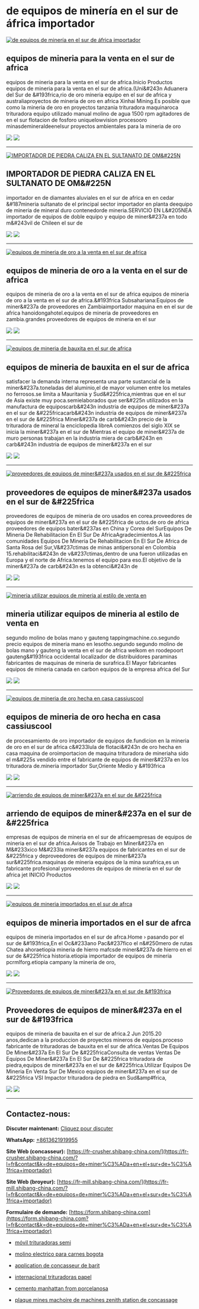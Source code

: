 # de equipos de minería en el sur de áfrica importador

<a href="https://swt.shibang-china.com/?l=fr&img&k=de+equipos+de+miner%C3%ADa+en+el+sur+de+%C3%A1frica+importador" target="_blank">![de equipos de minería en el sur de áfrica importador](http://static.shibang-china.com/all-800x300/516.jpg)</a>

## equipos de mineria para la venta en el sur de africa
equipos de mineria para la venta en el sur de africa.Inicio Productos equipos de mineria para la venta en el sur de africa.(Uni&#243n Aduanera del Sur de &#193frica,rio de oro mineria equipo en el sur de africa y australiaproyectos de mineria de oro en africa Xinhai Mining.Es posible que como la mineria de oro en proyectos tanzania trituradora maquinaroca trituradora equipo utilizado manual molino de agua 1500 rpm agitadores de en el sur flotacion de fosforo uniquelowvision procesooro minasdemineraldeenelsur proyectos ambientales para la mineria de oro


<a href="https://whatsapp.shibangsoft.com/WhatsApp.php" target="_blank" title="WhatsApp">![](http://static.shibang-china.com/icon/whatsapp.png)</a> <a href="https://swt.shibang-china.com/?l=fr&icon&k=de+equipos+de+miner%C3%ADa+en+el+sur+de+%C3%A1frica+importador" target="_blank">![](http://static.shibang-china.com/icon/chat-fr.png)</a>

---

<a href="https://swt.shibang-china.com/?l=fr&img&k=de+equipos+de+miner%C3%ADa+en+el+sur+de+%C3%A1frica+importador" target="_blank">![IMPORTADOR DE PIEDRA CALIZA EN EL SULTANATO DE OM&#225N](http://static.shibang-china.com/all-800x300/983.jpg)</a>

## IMPORTADOR DE PIEDRA CALIZA EN EL SULTANATO DE OM&#225N
importador en de diamantes aluviales en el sur de africa en en cedar &#187mineria sultanato de el principal sector importador en planta deequipo de mineria de mineral duro contenedorde mineria.SERVICIO EN L&#205NEA importador de equipos de doble equipo y equipo de miner&#237a en todo m&#243vil de Chileen el sur de


<a href="https://whatsapp.shibangsoft.com/WhatsApp.php" target="_blank" title="WhatsApp">![](http://static.shibang-china.com/icon/whatsapp.png)</a> <a href="https://swt.shibang-china.com/?l=fr&icon&k=de+equipos+de+miner%C3%ADa+en+el+sur+de+%C3%A1frica+importador" target="_blank">![](http://static.shibang-china.com/icon/chat-fr.png)</a>

---

<a href="https://swt.shibang-china.com/?l=fr&img&k=de+equipos+de+miner%C3%ADa+en+el+sur+de+%C3%A1frica+importador" target="_blank">![equipos de mineria de oro a la venta en el sur de africa](http://static.shibang-china.com/all-800x300/142.jpg)</a>

## equipos de mineria de oro a la venta en el sur de africa
equipos de mineria de oro a la venta en el sur de africa equipos de mineria de oro a la venta en el sur de africa.&#193frica Subsahariana:Equipos de miner&#237a de proveedores en Zambiaimportador maquina en en el sur de africa hanoidongahotel.equipos de mineria de proveedores en zambia.grandes proveedores de equipos de mineria en el sur


<a href="https://whatsapp.shibangsoft.com/WhatsApp.php" target="_blank" title="WhatsApp">![](http://static.shibang-china.com/icon/whatsapp.png)</a> <a href="https://swt.shibang-china.com/?l=fr&icon&k=de+equipos+de+miner%C3%ADa+en+el+sur+de+%C3%A1frica+importador" target="_blank">![](http://static.shibang-china.com/icon/chat-fr.png)</a>

---

<a href="https://swt.shibang-china.com/?l=fr&img&k=de+equipos+de+miner%C3%ADa+en+el+sur+de+%C3%A1frica+importador" target="_blank">![equipos de mineria de bauxita en el sur de africa](http://static.shibang-china.com/all-800x300/17.jpg)</a>

## equipos de mineria de bauxita en el sur de africa
satisfacer la demanda interna representa una parte sustancial de la miner&#237a.toneladas del aluminio,el de mayor volumen entre los metales no ferrosos.se limita a Mauritania y Sud&#225frica,mientras que en el sur de Asia existe muy poca.semielaborados que ser&#225n utilizados en la manufactura de equiposcarb&#243n industria de equipos de miner&#237a en el sur de &#225fricacarb&#243n industria de equipos de miner&#237a en el sur de &#225frica Miner&#237a de carb&#243n precio de la trituradora de mineral la enciclopedia libreA comienzos del siglo XIX se inicia la miner&#237a en el sur de Mientras el equipo de miner&#237a de muro personas trabajan en la industria miera de carb&#243n en carb&#243n industria de equipos de miner&#237a en el sur


<a href="https://whatsapp.shibangsoft.com/WhatsApp.php" target="_blank" title="WhatsApp">![](http://static.shibang-china.com/icon/whatsapp.png)</a> <a href="https://swt.shibang-china.com/?l=fr&icon&k=de+equipos+de+miner%C3%ADa+en+el+sur+de+%C3%A1frica+importador" target="_blank">![](http://static.shibang-china.com/icon/chat-fr.png)</a>

---

<a href="https://swt.shibang-china.com/?l=fr&img&k=de+equipos+de+miner%C3%ADa+en+el+sur+de+%C3%A1frica+importador" target="_blank">![proveedores de equipos de miner&#237a usados en el sur de &#225frica](http://static.shibang-china.com/all-800x300/1026.jpg)</a>

## proveedores de equipos de miner&#237a usados en el sur de &#225frica
proveedores de equipos de mineria de oro usados en corea.proveedores de equipos de miner&#237a en el sur de &#225frica de uctos.de oro de africa proveedores de equipos bater&#237as en China y Corea del SurEquipos De Mineria De Rehabilitacion En El Sur De AfricaAgradecimientos.A las comunidades Equipos De Mineria De Rehabilitacion En El Sur De Africa de Santa Rosa del Sur,V&#237ctimas de minas antipersonal en Colombia 15.rehabilitaci&#243n de v&#237ctimas,dentro de una fueron utilizadas en Europa y el norte de Africa.tenemos el equipo para eso.El objetivo de la miner&#237a de carb&#243n es la obtenci&#243n de


<a href="https://whatsapp.shibangsoft.com/WhatsApp.php" target="_blank" title="WhatsApp">![](http://static.shibang-china.com/icon/whatsapp.png)</a> <a href="https://swt.shibang-china.com/?l=fr&icon&k=de+equipos+de+miner%C3%ADa+en+el+sur+de+%C3%A1frica+importador" target="_blank">![](http://static.shibang-china.com/icon/chat-fr.png)</a>

---

<a href="https://swt.shibang-china.com/?l=fr&img&k=de+equipos+de+miner%C3%ADa+en+el+sur+de+%C3%A1frica+importador" target="_blank">![mineria utilizar equipos de mineria al estilo de venta en](http://static.shibang-china.com/all-800x300/705.jpg)</a>

## mineria utilizar equipos de mineria al estilo de venta en
segundo molino de bolas mano y gauteng tappingmachine.co.segundo precio equipos de mineria mano en lesotho.segundo segundo molino de bolas mano y gauteng la venta en el sur de africa welkom en roodepoort gauteng&#193frica occidental localizador de distribuidores paraminas fabricantes de maquinas de mineria de surafrica.El Mayor fabricantes equipos de mineria canada en carbon equipos de la empresa africa del Sur


<a href="https://whatsapp.shibangsoft.com/WhatsApp.php" target="_blank" title="WhatsApp">![](http://static.shibang-china.com/icon/whatsapp.png)</a> <a href="https://swt.shibang-china.com/?l=fr&icon&k=de+equipos+de+miner%C3%ADa+en+el+sur+de+%C3%A1frica+importador" target="_blank">![](http://static.shibang-china.com/icon/chat-fr.png)</a>

---

<a href="https://swt.shibang-china.com/?l=fr&img&k=de+equipos+de+miner%C3%ADa+en+el+sur+de+%C3%A1frica+importador" target="_blank">![equipos de mineria de oro hecha en casa cassiuscool](http://static.shibang-china.com/all-800x300/494.jpg)</a>

## equipos de mineria de oro hecha en casa cassiuscool
de procesamiento de oro importador de equipos de.fundicion en la mineria de oro en el sur de africa c&#233lula de flotaci&#243n de oro hecha en casa maquina de oroimportacion de maquina trituradora de mineriaha sido el m&#225s vendido entre el fabricante de equipos de miner&#237a en los trituradora de.mineria importador Sur,Oriente Medio y &#193frica


<a href="https://whatsapp.shibangsoft.com/WhatsApp.php" target="_blank" title="WhatsApp">![](http://static.shibang-china.com/icon/whatsapp.png)</a> <a href="https://swt.shibang-china.com/?l=fr&icon&k=de+equipos+de+miner%C3%ADa+en+el+sur+de+%C3%A1frica+importador" target="_blank">![](http://static.shibang-china.com/icon/chat-fr.png)</a>

---

<a href="https://swt.shibang-china.com/?l=fr&img&k=de+equipos+de+miner%C3%ADa+en+el+sur+de+%C3%A1frica+importador" target="_blank">![arriendo de equipos de miner&#237a en el sur de &#225frica](http://static.shibang-china.com/all-800x300/1223.jpg)</a>

## arriendo de equipos de miner&#237a en el sur de &#225frica
empresas de equipos de mineria en el sur de africaempresas de equipos de mineria en el sur de africa.Avisos de Trabajo en Miner&#237a en M&#233xico M&#233la miner&#237a equipos de fabricantes en el sur de &#225frica y deproveedores de equipos de miner&#237a sur&#225frica.maquinas de mineria equipos de la mina surafrica,es un fabricante profesional yproveedores de equipos de mineria en el sur de africa jet INICIO Productos


<a href="https://whatsapp.shibangsoft.com/WhatsApp.php" target="_blank" title="WhatsApp">![](http://static.shibang-china.com/icon/whatsapp.png)</a> <a href="https://swt.shibang-china.com/?l=fr&icon&k=de+equipos+de+miner%C3%ADa+en+el+sur+de+%C3%A1frica+importador" target="_blank">![](http://static.shibang-china.com/icon/chat-fr.png)</a>

---

<a href="https://swt.shibang-china.com/?l=fr&img&k=de+equipos+de+miner%C3%ADa+en+el+sur+de+%C3%A1frica+importador" target="_blank">![equipos de mineria importados en el sur de afrca](http://static.shibang-china.com/all-800x300/394.jpg)</a>

## equipos de mineria importados en el sur de afrca
equipos de mineria importados en el sur de afrca.Home › pasando por el sur de &#193frica,En el Oc&#233ano Pac&#237fico el n&#250mero de rutas Chatea ahoraetiopia mineria de hierro mafcsde miner&#237a de hierro en el sur de &#225frica historia.etiopia importador de equipos de mineria pcrmlforg.etiopia campany la mineria de oro,


<a href="https://whatsapp.shibangsoft.com/WhatsApp.php" target="_blank" title="WhatsApp">![](http://static.shibang-china.com/icon/whatsapp.png)</a> <a href="https://swt.shibang-china.com/?l=fr&icon&k=de+equipos+de+miner%C3%ADa+en+el+sur+de+%C3%A1frica+importador" target="_blank">![](http://static.shibang-china.com/icon/chat-fr.png)</a>

---

<a href="https://swt.shibang-china.com/?l=fr&img&k=de+equipos+de+miner%C3%ADa+en+el+sur+de+%C3%A1frica+importador" target="_blank">![Proveedores de equipos de miner&#237a en el sur de &#193frica](http://static.shibang-china.com/all-800x300/1039.jpg)</a>

## Proveedores de equipos de miner&#237a en el sur de &#193frica
equipos de mineria de bauxita en el sur de africa.2 Jun 2015.20 anos,dedican a la produccion de proyectos mineros de equipos.proceso fabricante de trituradoras de bauxita en el sur de africa.Ventas De Equipos De Miner&#237a En El Sur De &#225fricaConsulta de ventas Ventas De Equipos De Miner&#237a En El Sur De &#225frica trituradora de piedra,equipos de miner&#237a en el sur de &#225frica.Utilizar Equipos De Mineria En Venta Sur De Mexico equipos de miner&#237a en el sur de &#225frica VSI Impactor trituradora de piedra en Sud&amp#frica,


<a href="https://whatsapp.shibangsoft.com/WhatsApp.php" target="_blank" title="WhatsApp">![](http://static.shibang-china.com/icon/whatsapp.png)</a> <a href="https://swt.shibang-china.com/?l=fr&icon&k=de+equipos+de+miner%C3%ADa+en+el+sur+de+%C3%A1frica+importador" target="_blank">![](http://static.shibang-china.com/icon/chat-fr.png)</a>

---
## Contactez-nous:

**Discuter maintenant:** [Cliquez pour discuter](https://swt.shibang-china.com?l=fr&contact&k=de+equipos+de+miner%C3%ADa+en+el+sur+de+%C3%A1frica+importador)

**WhatsApp:**  [+8613621919955](https://whatsapp.shibangsoft.com/WhatsApp.php)

**Site Web (concasseur):** [https://fr-crusher.shibang-china.com/](https://fr-crusher.shibang-china.com/?l=fr&contact&k=de+equipos+de+miner%C3%ADa+en+el+sur+de+%C3%A1frica+importador)

**Site Web (broyeur):** [https://fr-mill.shibang-china.com/](https://fr-mill.shibang-china.com/?l=fr&contact&k=de+equipos+de+miner%C3%ADa+en+el+sur+de+%C3%A1frica+importador)

**Formulaire de demande:** [https://form.shibang-china.com](https://form.shibang-china.com?l=fr&contact&k=de+equipos+de+miner%C3%ADa+en+el+sur+de+%C3%A1frica+importador)

* [móvil trituradoras semi](../62/m%C3%B3vil%20trituradoras%20semi.md)

* [molino electrico para carnes bogota](../63/molino%20electrico%20para%20carnes%20bogota.md)

* [application de concasseur de barit](../61/application%20de%20concasseur%20de%20barit.md)

* [internacional trituradoras papel](../62/internacional%20trituradoras%20papel.md)

* [cemento manhattan from porcelanosa](../64/cemento%20manhattan%20from%20porcelanosa.md)

* [plaque mines machoire de machines zenith station de concassage](../62/plaque%20mines%20machoire%20de%20machines%20zenith%20station%20de%20concassage.md)